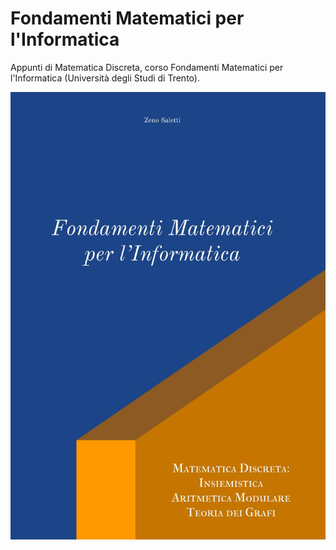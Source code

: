 # Fondamenti Matematici per l'Informatica
Appunti di Matematica Discreta, corso Fondamenti Matematici per l'Informatica (Università degli Studi di Trento).


![](./src/cover/bookcoverfmi.jpg)